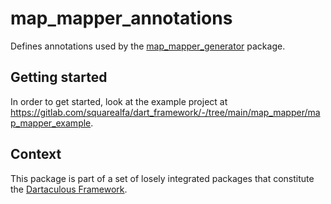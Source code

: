 # map_mapper_annotations

Defines annotations used by the [map_mapper_generator](https://pub.dev/packages/map_mapper_generator) package.

## Getting started

In order to get started, look at the example project at https://gitlab.com/squarealfa/dart_framework/-/tree/main/map_mapper/map_mapper_example.


## Context

This package is part of a set of losely integrated packages that constitute the [Dartaculous Framework](https://gitlab.com/squarealfa/dart_framework#squarealfa-dart-framework).
